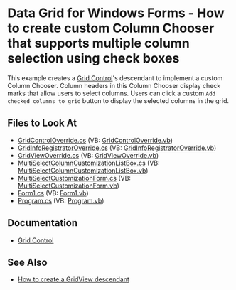 
# Data Grid for Windows Forms - How to create custom Column Chooser that supports multiple column selection using check boxes

This example creates a [Grid Control](https://docs.devexpress.com/WindowsForms/DevExpress.XtraGrid.GridControl)'s descendant to implement a custom Column Chooser. Column headers in this Column Chooser display check marks that allow users to select columns. Users can click a custom `Add checked columns to grid` button to display the selected columns in the grid.

<!-- default file list -->
## Files to Look At

* [GridControlOverride.cs](./CS/MultiSelectColumnCustomization/CustomGridControl/GridControlOverride.cs) (VB: [GridControlOverride.vb](./VB/MultiSelectColumnCustomization/CustomGridControl/GridControlOverride.vb))
* [GridInfoRegistratorOverride.cs](./CS/MultiSelectColumnCustomization/CustomGridControl/GridInfoRegistratorOverride.cs) (VB: [GridInfoRegistratorOverride.vb](./VB/MultiSelectColumnCustomization/CustomGridControl/GridInfoRegistratorOverride.vb))
* [GridViewOverride.cs](./CS/MultiSelectColumnCustomization/CustomGridControl/GridViewOverride.cs) (VB: [GridViewOverride.vb](./VB/MultiSelectColumnCustomization/CustomGridControl/GridViewOverride.vb))
* [MultiSelectColumnCustomizationListBox.cs](./CS/MultiSelectColumnCustomization/CustomGridControl/MultiSelectColumnCustomizationListBox.cs) (VB: [MultiSelectColumnCustomizationListBox.vb](./VB/MultiSelectColumnCustomization/CustomGridControl/MultiSelectColumnCustomizationListBox.vb))
* [MultiSelectCustomizationForm.cs](./CS/MultiSelectColumnCustomization/CustomGridControl/MultiSelectCustomizationForm.cs) (VB: [MultiSelectCustomizationForm.vb](./VB/MultiSelectColumnCustomization/CustomGridControl/MultiSelectCustomizationForm.vb))
* [Form1.cs](./CS/MultiSelectColumnCustomization/Form1.cs) (VB: [Form1.vb](./VB/MultiSelectColumnCustomization/Form1.vb))
* [Program.cs](./CS/MultiSelectColumnCustomization/Program.cs) (VB: [Program.vb](./VB/MultiSelectColumnCustomization/Program.vb))
<!-- default file list end -->

## Documentation
- [Grid Control](https://docs.devexpress.com/WindowsForms/DevExpress.XtraGrid.GridControl)

## See Also
- [How to create a GridView descendant](https://github.com/DevExpress-Examples/winforms-grid-create-gridview-descendant)

